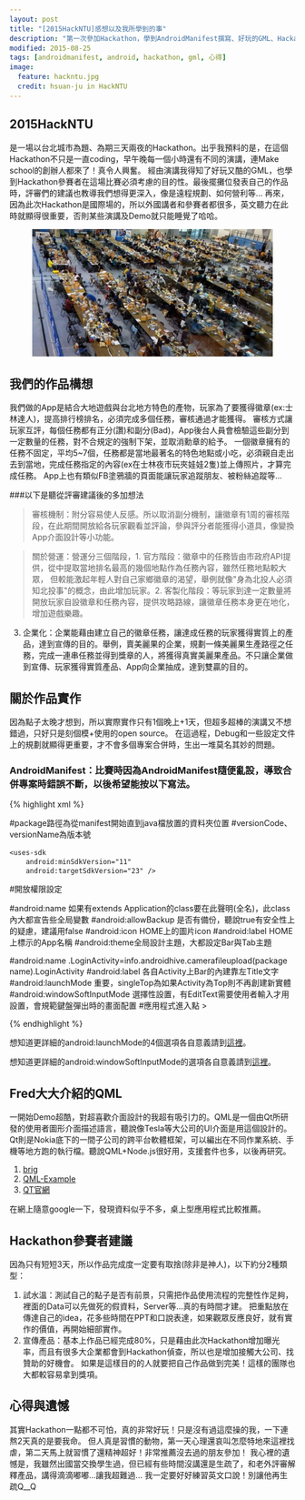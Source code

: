 ```yaml
---
layout: post
title: "[2015HackNTU]感想以及我所學到的事"
description: "第一次參加Hackathon，學到AndroidManifest撰寫、好玩的GML、Hackathon參賽者建議等..."
modified: 2015-08-25
tags: [androidmanifest, android, hackathon, gml, 心得]
image:
  feature: hackntu.jpg
  credit: hsuan-ju in HackNTU
---
```


## 2015HackNTU

是一場以台北城市為題、為期三天兩夜的Hackathon。出乎我預料的是，在這個Hackathon不只是一直coding，早午晚每一個小時還有不同的演講，連Make school的創辦人都來了！真令人興奮。
經由演講我得知了好玩又酷的GML，也學到Hackathon參賽者在這場比賽必須考慮的目的性。最後擺攤位發表自己的作品時，評審們的建議也教導我們想得更深入，像是遠程規劃、如何營利等...
再來，因為此次Hackathon是國際場的，所以外國講者和參賽者都很多，英文聽力在此時就顯得很重要，否則某些演講及Demo就只能睡覺了哈哈。

<figure>
	<img src="/images/hackntu/01.jpg" alt="HackNTU會場">
	<figcaption></figcaption>
</figure>

## 我們的作品構想

我們做的App是結合大地遊戲與台北地方特色的產物，玩家為了要獲得徽章(ex:士林達人)，提高排行榜排名，必須完成多個任務，審核通過才能獲得。
審核方式讓玩家互評，每個任務都有正分(讚)和副分(Bad)，App後台人員會檢驗這些副分到一定數量的任務，對不合規定的強制下架，並取消勳章的給予。
一個徽章擁有的任務不固定，平均5~7個，任務都是當地最著名的特色地點或小吃，必須親自走出去到當地，完成任務指定的內容(ex在士林夜市玩夾娃娃2隻)並上傳照片，才算完成任務。
App上也有類似FB塗鴉牆的頁面能讓玩家追蹤朋友、被粉絲追蹤等...

###以下是聽從評審建議後的多加想法

> 審核機制：附分容易使人反感。所以取消副分機制，讓徽章有1周的審核階段，在此期間開放給各玩家觀看並評論，參與評分者能獲得小道具，像變換App介面設計等小功能。

> 關於營運：營運分三個階段，1. 官方階段：徽章中的任務皆由市政府API提供，從中提取當地排名最高的幾個地點作為任務內容，雖然任務地點較大眾，
但較能激起年輕人對自己家鄉徽章的渴望，舉例就像"身為北投人必須知北投事"的概念，由此增加玩家。2. 客製化階段：等玩家到達一定數量將開放玩家自設徽章和任務內容，提供攻略路線，讓徽章任務本身更在地化，增加遊戲樂趣。
3. 企業化：企業能藉由建立自己的徽章任務，讓達成任務的玩家獲得實質上的產品，達到宣傳的目的。舉例，賣美麗果的企業，規劃一條美麗果生產路徑之任務，完成一連串任務並得到獎章的人，將獲得真實美麗果產品。不只讓企業做到宣傳、玩家獲得實質產品、App向企業抽成，達到雙贏的目的。

## 關於作品實作

因為點子太晚才想到，所以實際實作只有1個晚上+1天，但超多超棒的演講又不想錯過，只好只是刻個模+使用的open source。
在這過程，Debug和一些設定文件上的規劃就顯得更重要，才不會多個專案合併時，生出一堆莫名其妙的問題。

### AndroidManifest：比賽時因為AndroidManifest隨便亂設，導致合併專案時錯誤不斷，以後希望能按以下寫法。

{% highlight xml %}
<?xml version="1.0" encoding="utf-8"?>

#package路徑為從manifest開始直到java檔放置的資料夾位置
#versionCode、versionName為版本號
<manifest xmlns:android="http://schemas.android.com/apk/res/android"
    package="info.androidhive.camerafileupload"
    android:versionCode="1"
    android:versionName="1.0" >

    <uses-sdk
        android:minSdkVersion="11"
        android:targetSdkVersion="23" />

#開放權限設定
    <uses-permission android:name="android.permission.INTERNET" />
    <uses-permission android:name="android.permission.WRITE_EXTERNAL_STORAGE" />
    <uses-permission android:name="android.permission.ACCESS_NETWORK_STATE" />
    <uses-permission android:name="com.google.android.providers.gsf.permission.READ_GSERVICES" />
    <uses-permission android:name="android.permission.RECORD_AUDIO" />

#android:name 如果有extends Application的class要在此聲明(全名)，此class內大都宣告些全局變數
#android:allowBackup 是否有備份，聽說true有安全性上的疑慮，建議用false
#android:icon HOME上的圖片icon
#android:label HOME上標示的App名稱
#android:theme全局設計主題，大都設定Bar與Tab主題
    <application
        android:name="info.androidhive.camerafileupload.app.AppController"
        android:allowBackup="true"
        android:icon="@mipmap/ic_launcher"
        android:label="@string/app_name"
        android:theme="@style/MyBarTheme" >

#android:name .LoginActivity=info.androidhive.camerafileupload(package name).LoginActivity
#android:label 各自Activity上Bar的內建靠左Title文字
#android:launchMode 重要，singleTop為如果Activity為Top則不再創建新實體
#android:windowSoftInputMode 選擇性設置，有EditText需要使用者輸入才用設置，會規範鍵盤彈出時的畫面配置
        <activity
            android:name=".LoginActivity"
            android:label="@string/app_name"
            android:launchMode="singleTop"
            android:windowSoftInputMode="adjustPan" >
            <intent-filter>
                <action android:name="android.intent.action.MAIN" /> #應用程式進入點
                <category android:name="android.intent.category.LAUNCHER" />
            </intent-filter>
            </activity>>
        <activity
            android:name=".RegisterActivity"
            android:label="@string/app_name"
            android:launchMode="singleTop"
            android:windowSoftInputMode="adjustPan" />
        <activity
            android:name=".TopCreditActivity"
            android:label="@string/app_name"
            android:launchMode="singleTop" />
        <activity
            android:name=".FirstMainActivity"
            android:label="@string/app_name"
            android:launchMode="singleTop" />
        <activity
            android:name=".MainActivity"
            android:label="@string/app_name"
            android:launchMode="singleTop" />
        <activity
            android:name=".UploadActivity"
            android:label="@string/app_name"
            android:launchMode="singleTop" />
    </application>

</manifest>
{% endhighlight %}

想知道更詳細的android:launchMode的4個選項各自意義請到<a href="http://ascii-iicsa.blogspot.tw/2011/07/activity-androidlaunchmode.html">這裡</a>。

想知道更詳細的android:windowSoftInputMode的選項各自意義請到<a href="http://www.bkjia.com/Androidjc/1034702.html">這裡</a>。

## Fred大大介紹的QML

一開始Demo超酷，對超喜歡介面設計的我超有吸引力的。QML是一個由Qt所研發的使用者圖形介面描述語言，聽說像Tesla等大公司的UI介面是用這個設計的。
Qt則是Nokia底下的一間子公司的跨平台軟體框架，可以編出在不同作業系統、手機等地方跑的執行檔。聽說QML+Node.js很好用，支援套件也多，以後再研究。

1. <a href="https://github.com/cfsghost/brig">brig</a>
2. <a href="https://github.com/cfsghost/QML-Example">QML-Example</a>
3. <a href="http://www.qt.io/qt-for-device-creation/">QT官網</a>

在網上隨意google一下，發現資料似乎不多，桌上型應用程式比較推薦。

## Hackathon參賽者建議

因為只有短短3天，所以作品完成度一定要有取捨(除非是神人)，以下約分2種類型：

1. 試水溫：測試自己的點子是否有前景，只需把作品使用流程的完整性作足夠，裡面的Data可以先做死的假資料，Server等...真的有時間才建。
把重點放在傳達自己的idea，花多些時間在PPT和口說表達，如果觀眾反應良好，就有實作的價值，再開始細部實作。
2. 宣傳產品：基本上作品已經完成80%，只是藉由此次Hackathon增加曝光率，而且有很多大企業都會到Hackathon偵查，所以也是增加接觸大公司、找贊助的好機會。
如果是這樣目的的人就要把自己作品做到完美！這樣的團隊也大都較容易拿到獎項。


## 心得與遺憾

其實Hackathon一點都不可怕，真的非常好玩！只是沒有過這麼操的我，一下連熬2天真的是要我命。
但人真是習慣的動物，第一天心理還哀叫怎麼特地來這裡找虐，第二天馬上就習慣了還精神超好！非常推薦沒去過的朋友參加！
我心裡的遺憾是，我雖然出國當交換學生過，但已經有些時間沒講還是生疏了，和老外評審解釋產品，講得滴滴嘟嘟...讓我超難過...
我一定要好好練習英文口說！別讓他再生疏Q__Q
